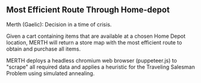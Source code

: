 ## Most Efficient Route Through Home-depot

Merth (Gaelic): Decision in a time of crisis.

Given a cart containing items that are available at a chosen Home Depot location, MERTH will return a store map with the most efficient route to obtain and purchase all items.

MERTH deploys a headless chromium web browser (puppeteer.js) to "scrape" all required data and applies a heuristic for the Traveling Salesman Problem using simulated annealing.
